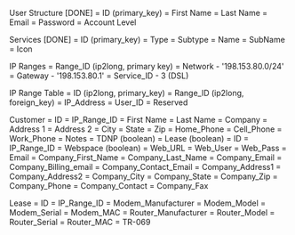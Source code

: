 User Structure [DONE]
= ID (primary_key)
= First Name
= Last Name
= Email
= Password
= Account Level

Services [DONE]
= ID (primary_key)
= Type
= Subtype
= Name
= SubName
= Icon

IP Ranges
= Range_ID (ip2long, primary key)
= Network - '198.153.80.0/24'
= Gateway - '198.153.80.1'
= Service_ID - 3 (DSL)

IP Range Table
= ID (ip2long, primary_key)
= Range_ID (ip2long, foreign_key)
= IP_Address
= User_ID
= Reserved

Customer
= ID
= IP_Range_ID
= First Name
= Last Name
= Company
= Address 1
= Address 2
= City
= State
= Zip
= Home_Phone
= Cell_Phone
= Work_Phone
= Notes
= TDNP (boolean)
= Lease (boolean)
= ID
= IP_Range_ID
= Webspace (boolean)
= Web_URL
= Web_User
= Web_Pass
= Email
= Company_First_Name
= Company_Last_Name
= Company_Email
= Company_Billing_email
= Company_Contact_Email
= Company_Address1
= Company_Address2
= Company_City
= Company_State
= Company_Zip
= Company_Phone
= Company_Contact
= Company_Fax

Lease
= ID
= IP_Range_ID
= Modem_Manufacturer
= Modem_Model
= Modem_Serial
= Modem_MAC
= Router_Manufacturer
= Router_Model
= Router_Serial
= Router_MAC
= TR-069
